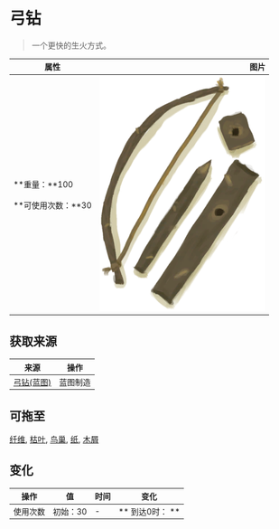 # 弓钻  
> 一个更快的生火方式。  
  
  属性  |   图片   
 ----  |  ----:   
 **重量：**100<br><br>**可使用次数：**30  |  ![](Sprite/BowDrill.png)   
  
## 获取来源  
来源  |  操作  
----  |  ----  
[弓钻(蓝图)](Bp_BowDrill.md)  |  蓝图制造  
## 可拖至  
[纤维](Fibers.md), [枯叶](LeavesDry.md), [鸟巢](Nest.md), [纸](Papers.md), [木屑](WoodShavings.md)  
## 变化   
操作  |  值  |  时间  |  变化  
----  |  ----  |  ----  |  ----  
使用次数  |  初始：30  |  -  |  ** 到达0时： **  
